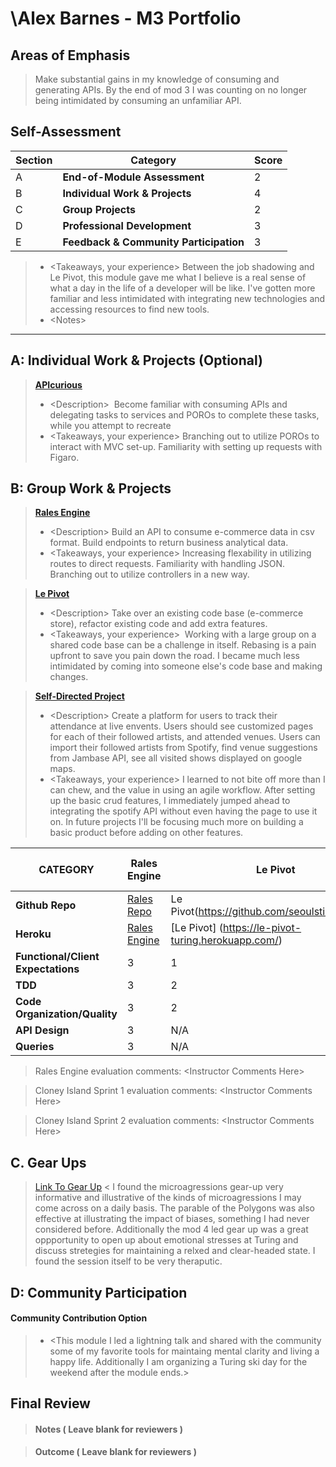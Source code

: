 # \Alex Barnes - M3 Portfolio

## Areas of Emphasis

> Make substantial gains in my knowledge of consuming and generating APIs.  By the end of mod 3 I was counting on no longer being intimidated by consuming an unfamiliar API.

## Self-Assessment

| Section | Category | Score |
| --- | ----- | --- |
| A | **End-of-Module Assessment** | 2 |
| B | **Individual Work & Projects** | 4 |
| C | **Group Projects** | 2 |
| D | **Professional Development** | 3 |
| E | **Feedback & Community Participation** | 3 |

>* \<Takeaways, your experience>
   Between the job shadowing and Le Pivot, this module gave me what I believe is a real sense of what a day in the life of a developer will be like.  I've gotten more familiar and less intimidated with integrating new technologies and accessing resources to find new tools.
>* \<Notes>

-----------------------

## A: Individual Work & Projects (Optional)

> **[APIcurious](https://github.com/abarnes26/api_curious)**
>* \<Description>
  Become familiar with consuming APIs and delegating tasks to services and POROs to complete these tasks, while you attempt to recreate
>* \<Takeaways, your experience>
  Branching out to utilize POROs to interact with MVC set-up.  Familiarity with setting up requests with Figaro.

## B: Group Work & Projects

> **[Rales Engine](https://github.com/abarnes26/rales_engine)**
>* \<Description>
  Build an API to consume e-commerce data in csv format.  Build endpoints to return business analytical data.
>* \<Takeaways, your experience>
  Increasing flexability in utilizing routes to direct requests.  Familiarity with handling JSON.  Branching out to utilize controllers in a new way.

> **[Le Pivot](https://github.com/seoulstice/le_pivot)**
>* \<Description>
  Take over an existing code base (e-commerce store), refactor existing code and add extra features.
>* \<Takeaways, your experience>
  Working with a large group on a shared code base can be a challenge in itself.  Rebasing is a pain upfront to save you pain down the road. I became much less intimidated by coming into someone else's code base and making changes.

> **[Self-Directed Project](https://github.com/abarnes26/stub_stash)**
>* \<Description>
  Create a platform for users to track their attendance at live envents. Users should see customized pages for each of their followed artists, and attended venues. Users can import their followed artists from Spotify, find venue suggestions from Jambase API, see all visited shows displayed on google maps.
>* \<Takeaways, your experience>
  I learned to not bite off more than I can chew, and the value in using an agile workflow.  After setting up the basic crud features, I immediately jumped ahead to integrating the spotify API without even having the page to use it on.  In future projects I'll be focusing much more on building a basic product before adding on other features.

| CATEGORY | Rales Engine | Le Pivot | Self-Directed Project |
| --- | --- | --- | --- |
| **Github Repo** | [Rales Repo](https://github.com/abarnes26/rales_engine) | Le Pivot(https://github.com/seoulstice/le_pivot) | [Self-Directed](https://github.com/abarnes26/stub_stash) |
| **Heroku** | [Rales Engine](https://) | [Le Pivot] (https://le-pivot-turing.herokuapp.com/) | [Self-Directed](https://stub-stash.herokuapp.com/) |
| **Functional/Client Expectations** | 3 | 1 | 3 |
| **TDD** | 3 | 2 | 2 |
| **Code Organization/Quality** | 3 | 2 | 3 |
| **API Design** | 3 | N/A | N/A |
| **Queries** | 3 | N/A | N/A |

> Rales Engine evaluation comments:
\<Instructor Comments Here>

> Cloney Island Sprint 1 evaluation comments:
\<Instructor Comments Here>

> Cloney Island Sprint 2 evaluation comments:
\<Instructor Comments Here>

## C. **Gear Ups**

> [Link To Gear Up]()
\< I found the microagressions gear-up very informative and illustrative of the kinds of microagressions I may come across on a daily basis.  The parable of the Polygons was also effective at illustrating the impact of biases, something I had never considered before.  Additionally the mod 4 led gear up was a great oppportunity to open up about emotional stresses at Turing and discuss stretegies for maintaining a relxed and clear-headed state.  I found the session itself to be very theraputic.

## D: Community Participation

#### **Community Contribution Option**
>* \<This module I led a lightning talk and shared with the community some of my favorite tools for maintaing mental clarity and living a happy life.  Additionally I am organizing a Turing ski day for the weekend after the module ends.>

## Final Review

> #### Notes ( Leave blank for reviewers )

> #### Outcome ( Leave blank for reviewers )
